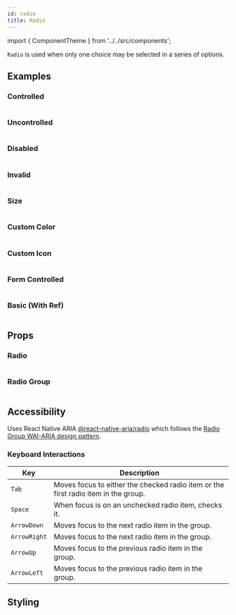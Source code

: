 ```yaml
---
id: radio
title: Radio
---
```


import { ComponentTheme } from '../../src/components';

`Radio` is used when only one choice may be selected in a series of options.

## Examples

### Controlled

```ComponentSnackPlayer path=primitives,Radio,controlledRadio.tsx

```

### Uncontrolled

```ComponentSnackPlayer path=primitives,Radio,uncontrolledRadio.tsx

```

### Disabled

```ComponentSnackPlayer path=primitives,Radio,disabled.tsx

```

### Invalid

```ComponentSnackPlayer path=primitives,Radio,invalid.tsx

```

### Size

```ComponentSnackPlayer path=primitives,Radio,size.tsx

```

### Custom Color

```ComponentSnackPlayer path=primitives,Radio,customColor.tsx

```

### Custom Icon

```ComponentSnackPlayer path=primitives,Radio,customIcon.tsx

```

### Form Controlled

```ComponentSnackPlayer path=primitives,Radio,formControlled.tsx

```

### Basic (With Ref)

```ComponentSnackPlayer path=primitives,Radio,withRef.tsx

```

## Props

### Radio

```ComponentPropTable path=primitives,Radio,Radio.tsx

```

### Radio Group

```ComponentPropTable path=primitives,Radio,RadioGroup.tsx

```

## Accessibility

Uses React Native ARIA [@react-native-aria/radio](https://react-native-aria.geekyants.com/docs/useRadioGroup) which follows the [Radio Group WAI-ARIA design pattern](https://www.w3.org/WAI/ARIA/apg/#radiobutton).

### Keyboard Interactions

| Key          | Description                                                                        |
| ------------ | ---------------------------------------------------------------------------------- |
| `Tab`        | Moves focus to either the checked radio item or the first radio item in the group. |
| `Space`      | When focus is on an unchecked radio item, checks it.                               |
| `ArrowDown`  | Moves focus to the next radio item in the group.                                   |
| `ArrowRight` | Moves focus to the next radio item in the group.                                   |
| `ArrowUp`    | Moves focus to the previous radio item in the group.                               |
| `ArrowLeft`  | Moves focus to the previous radio item in the group.                               |

## Styling

<ComponentTheme name="radio" />
